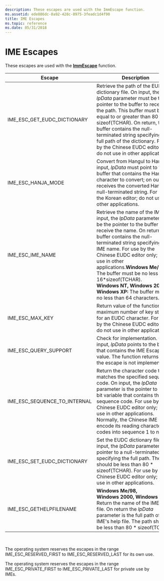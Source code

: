 ```yaml
---
description: These escapes are used with the ImmEscape function.
ms.assetid: ede886dc-8a92-428c-8975-3feadc1d4f90
title: IME Escapes
ms.topic: reference
ms.date: 05/31/2018
---
```


# IME Escapes

These escapes are used with the [**ImmEscape**](/windows/desktop/api/Imm/nf-imm-immescapea) function.



| Escape                           | Description                                                                                                                                                                                                                                                                                                                                                                                                                                                                |
|----------------------------------|----------------------------------------------------------------------------------------------------------------------------------------------------------------------------------------------------------------------------------------------------------------------------------------------------------------------------------------------------------------------------------------------------------------------------------------------------------------------------|
| IME\_ESC\_GET\_EUDC\_DICTIONARY  | Retrieve the path of the EUDC dictionary file. On input, the *lpData* parameter must be the pointer to the buffer to receive the path. This buffer must be equal to or greater than 80 \* sizeof(TCHAR). On return, the buffer contains the null-terminated string specifying the full path of the dictionary. For use by the Chinese EUDC editor only; do not use in other applications.                                                                                  |
| IME\_ESC\_HANJA\_MODE            | Convert from Hangul to Hanja. On input, *lpData* must point to the buffer that contains the Hangul character to convert; on output, it receives the converted Hanja as a null-terminated string. For use by the Korean editor; do not use in other applications.                                                                                                                                                                                                           |
| IME\_ESC\_IME\_NAME              | Retrieve the name of the IME. On input, the *lpData* parameter must be the pointer to the buffer to receive the name. On return, the buffer contains the null-terminated string specifying the IME name. For use by the Chinese EUDC editor only; do not use in other applications.**Windows Me/98/95:** The buffer must be no less than 16\*sizeof(TCHAR).<br/> **Windows NT, Windows 2000, Windows XP:** The buffer must be no less than 64 characters.<br/> |
| IME\_ESC\_MAX\_KEY               | Return value of the function is the maximum number of key stokes for an EUDC character. For use by the Chinese EUDC editor only; do not use in other applications.                                                                                                                                                                                                                                                                                                         |
| IME\_ESC\_QUERY\_SUPPORT         | Check for implementation. On input, *lpData* points to the buffer that contains the IME Escape value. The function returns 0 if the escape is not implemented.                                                                                                                                                                                                                                                                                                             |
| IME\_ESC\_SEQUENCE\_TO\_INTERNAL | Return the character code that matches the specified sequence code. On input, the *lpData* parameter is the pointer to a 32-bit variable that contains the sequence code. For use by the Chinese EUDC editor only; do not use in other applications. Normally, the Chinese IME will encode its reading character codes into sequence 1 to n.                                                                                                                               |
| IME\_ESC\_SET\_EUDC\_DICTIONARY  | Set the EUDC dictionary file. On input, the *lpData* parameter is the pointer to a null-terminated string specifying the full path. The path should be less than 80 \* sizeof(TCHAR). For use by the Chinese EUDC editor only; do not use in other applications.                                                                                                                                                                                                           |
| IME\_ESC\_GETHELPFILENAME        | **Windows Me/98, Windows 2000, Windows XP:** Return the name of the IME's help file. On return the *lpData* parameter is the full path of the IME's help file. The path should be less than 80 \* sizeof(TCHAR).                                                                                                                                                                                                                                                           |



 

The operating system reserves the escapes in the range IME\_ESC\_RESERVED\_FIRST to IME\_ESC\_RESERVED\_LAST for its own use.

The operating system reserves the escapes in the range IME\_ESC\_PRIVATE\_FIRST to IME\_ESC\_PRIVATE\_LAST for private use by IMEs.

 

 




